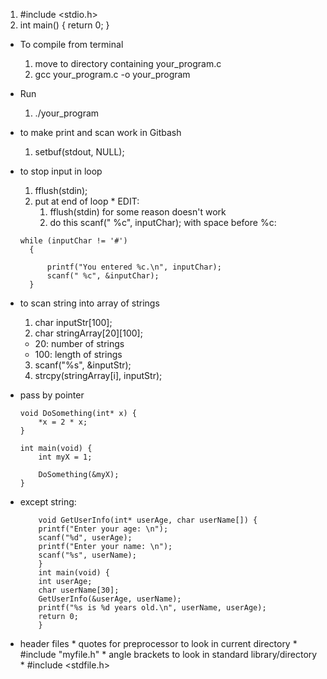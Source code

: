 1. #include <stdio.h>
2. int main() {
return 0;
}

* To compile from terminal
    1. move to directory containing your_program.c
    2. gcc your_program.c -o your_program
* Run
    1. ./your_program

* to make print and scan work in Gitbash
  1. setbuf(stdout, NULL);
* to stop input in loop
    1. fflush(stdin);
    2. put at end of loop
      * EDIT:
          1. fflush(stdin) for some reason doesn't work
          2. do this scanf(" %c", inputChar); with space before %c:

  ```
  while (inputChar != '#')
    {

        printf("You entered %c.\n", inputChar);
        scanf(" %c", &inputChar);
    }
  ```
* to scan string into array of strings
    1. char inputStr[100];
    2. char stringArray[20][100];
    * 20: number of strings
    * 100: length of strings
    3. scanf("%s", &inputStr);
    4. strcpy(stringArray[i], inputStr);

* pass by pointer
    ```
    void DoSomething(int* x) {
        *x = 2 * x;
    }

    int main(void) {
        int myX = 1;

        DoSomething(&myX);
    }
    ```
* except string:
    ```
        void GetUserInfo(int* userAge, char userName[]) {
        printf("Enter your age: \n");
        scanf("%d", userAge);
        printf("Enter your name: \n");
        scanf("%s", userName);
        }
        int main(void) {
        int userAge;
        char userName[30];
        GetUserInfo(&userAge, userName);
        printf("%s is %d years old.\n", userName, userAge);
        return 0;
        }
    ```


* header files
      * quotes for preprocessor to look in current directory
          * #include "myfile.h"
      * angle brackets to look in standard library/directory
          * #include <stdfile.h>
